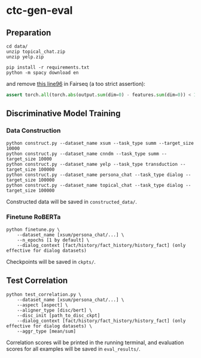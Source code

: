 # ctc-gen-eval

## Preparation

```
cd data/
unzip topical_chat.zip
unzip yelp.zip
```

```
pip install -r requirements.txt
python -m spacy download en
```

and remove [this line96](https://github.com/pytorch/fairseq/blob/v0.10.0/fairseq/models/roberta/alignment_utils.py#L96) in Fairseq (a too strict assertion):
```python
assert torch.all(torch.abs(output.sum(dim=0) - features.sum(dim=0)) < 1e-4)
```

## Discriminative Model Training

### Data Construction

```
python construct.py --dataset_name xsum --task_type summ --target_size 10000
python construct.py --dataset_name cnndm --task_type summ --target_size 10000
python construct.py --dataset_name yelp --task_type transduction --target_size 100000
python construct.py --dataset_name persona_chat --task_type dialog --target_size 100000
python construct.py --dataset_name topical_chat --task_type dialog --target_size 100000
```

Constructed data will be saved in ```constructed_data/```.

### Finetune RoBERTa

```
python finetune.py \
    --dataset_name [xsum/persona_chat/...] \
    --n_epochs [1 by default] \
    --dialog_context [fact/history/fact_history/history_fact] (only effective for dialog datasets)
```

Checkpoints will be saved in ```ckpts/```.

## Test Correlation

```
python test_correlation.py \
    --dataset_name [xsum/persona_chat/...] \
    --aspect [aspect] \
    --aligner_type [disc/bert] \
    --disc_init [path_to_disc_ckpt]
    --dialog_context [fact/history/fact_history/history_fact] (only effective for dialog datasets) \
    --aggr_type [mean/sum]
```

Correlation scores will be printed in the running terminal, and evaluation scores for all examples will be saved in ```eval_results/```.
